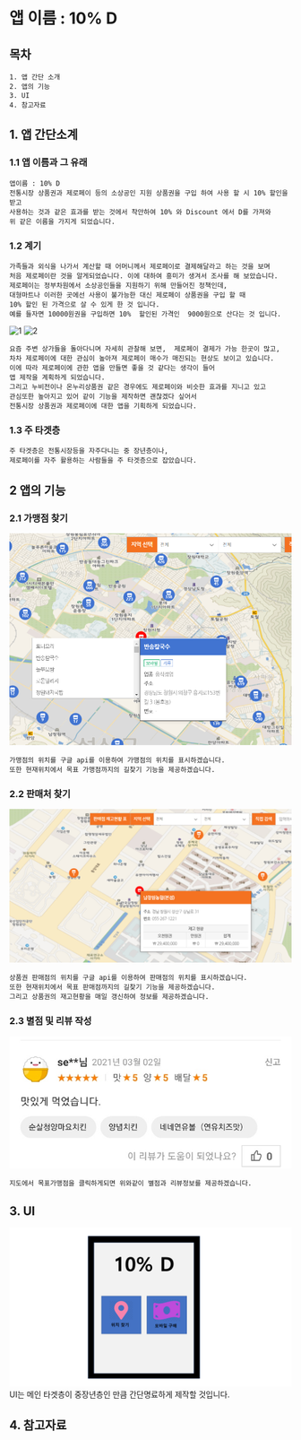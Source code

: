 # 앱 이름 : 10% D

## 목차
    1. 앱 간단 소개
    2. 앱의 기능
    3. UI
    4. 참고자료

## 1. 앱 간단소계

### 1.1 앱 이름과 그 유래
    앱이름 : 10% D
    전통시장 상품권과 제로페이 등의 소상공인 지원 상품권을 구입 하여 사용 할 시 10% 할인을 받고   
    사용하는 것과 같은 효과를 받는 것에서 착안하여 10% 와 Discount 에서 D를 가져와    
    위 같은 이름을 가지게 되었습니다.

### 1.2 계기
    가족들과 외식을 나가서 계산할 때 어머니께서 제로페이로 결제해달라고 하는 것을 보며   
    처음 제로페이란 것을 알게되었습니다. 이에 대하여 흥미가 생겨서 조사를 해 보았습니다.   
    제로페이는 정부차원에서 소상공인들을 지원하기 위해 만들어진 정책인데,    
    대형마트나 이러한 곳에선 사용이 불가능한 대신 제로페이 상품권을 구입 할 때    
    10% 할인 된 가격으로 살 수 있게 한 것 입니다.    
    예를 들자면 10000원권을 구입하면 10%  할인된 가격인  9000원으로 산다는 것 입니다.    
    
![1](https://user-images.githubusercontent.com/59672593/110897056-147fd680-8340-11eb-9484-84d7bf7cb779.png)
![2](https://user-images.githubusercontent.com/59672593/110897059-15b10380-8340-11eb-9b52-61c61abb71d7.png)

    요즘 주변 상가들을 돌아다니며 자세히 관찰해 보면,  제로페이 결제가 가능 한곳이 많고,    
    차차 제로페이에 대한 관심이 높아져 제로페이 매수가 매진되는 현상도 보이고 있습니다.    
    이에 따라 제로페이에 관한 앱을 만들면 좋을 것 같다는 생각이 들어    
    앱 제작을 계획하게 되었습니다.    
    그리고 누비전이나 온누리상품권 같은 경우에도 제로페이와 비슷한 효과를 지니고 있고    
    관심또한 높아지고 있어 같이 기능을 제작하면 괜찮겠다 싶어서    
    전통시장 상품권과 제로페이에 대한 앱을 기획하게 되었습니다.

### 1.3 주 타겟층
    주 타겟층은 전통시장등을 자주다니는 중 장년층이나,    
    제로페이를 자주 활용하는 사람들을 주 타겟층으로 잡았습니다.

## 2 앱의 기능

### 2.1 가맹점 찾기

![2](./img/사용처.png)

    가맹점의 위치를 구글 api를 이용하여 가맹점의 위치를 표시하겠습니다.    
    또한 현재위치에서 목표 가맹점까지의 길찾기 기능을 제공하겠습니다.   

### 2.2 판매처 찾기

![2](./img/판매처.png)

    상품권 판매점의 위치를 구글 api를 이용하여 판매점의 위치를 표시하겠습니다.    
    또한 현재위치에서 목표 판매점까지의 길찾기 기능을 제공하겠습니다.   
    그리고 상품권의 재고현황을 매일 갱신하여 정보를 제공하겠습니다.

### 2.3 별점 및 리뷰 작성

![2](./img/리뷰.png)

    지도에서 목표가맹점을 클릭하게되면 위와같이 별점과 리뷰정보를 제공하겠습니다.


## 3. UI

![2](./img/UI.png)
    UI는 메인 타겟층이 중장년층인 만큼 간단명료하게 제작할 것입니다.

## 4. 참고자료

